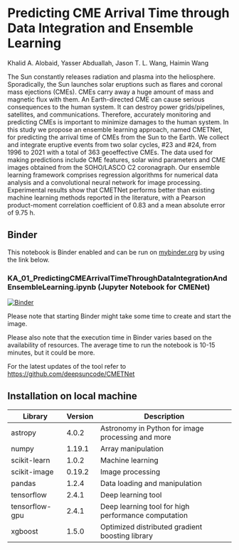 # Predicting CME Arrival Time through Data Integration and Ensemble Learning
<p>Khalid A. Alobaid, Yasser Abduallah, Jason T. L. Wang, Haimin Wang </p>
<p>The Sun constantly releases radiation and plasma into the heliosphere.
Sporadically, the Sun launches solar eruptions such as flares and coronal
mass ejections (CMEs). CMEs carry away a huge amount of mass and
magnetic flux with them. An Earth-directed CME can cause serious
consequences to the human system. It can destroy power grids/pipelines,
satellites, and communications. Therefore, accurately
monitoring and predicting CMEs is important to minimize damages to
the human system. In this study we propose an ensemble learning
approach, named CMETNet, for predicting the arrival time of CMEs from
the Sun to the Earth. We collect and integrate eruptive events from two solar
cycles, #23 and #24, from 1996 to 2021 with a total of 363 geoeffective
CMEs. The data used for making predictions include CME features, solar
wind parameters and CME images obtained from the SOHO/LASCO
C2 coronagraph. Our ensemble learning framework comprises
regression algorithms for numerical data analysis and a convolutional
neural network for image processing. Experimental results show that
CMETNet performs better than existing machine learning methods
reported in the literature, with a Pearson product-moment correlation
coefficient of 0.83 and a mean absolute error of 9.75 h.</p>

## Binder

This notebook is Binder enabled and can be run on [mybinder.org](https://mybinder.org/) by using the link below.


### KA_01_PredictingCMEArrivalTimeThroughDataIntegrationAndEnsembleLearning.ipynb (Jupyter Notebook for CMENet)
[![Binder](https://mybinder.org/badge_logo.svg)](https://mybinder.org/v2/gh/ccsc-tools/SEP-prediction/HEAD?labpath=YA_01_PredictingSEPUsingBiLSTM.ipynb)

Please note that starting Binder might take some time to create and start the image.

Please also note that the execution time in Binder varies based on the availability of resources. The average time to run the notebook is 10-15 minutes, but it could be more.

For the latest updates of the tool refer to https://github.com/deepsuncode/CMETNet

## Installation on local machine
|Library | Version   | Description  |
|---|---|---|
| astropy | 4.0.2| Astronomy in Python for image processing and more|
|numpy| 1.19.1| Array manipulation|
|scikit-learn| 1.0.2| Machine learning|
|scikit-image| 0.19.2 | Image processing|
| pandas|1.2.4| Data loading and manipulation|
| tensorflow| 2.4.1| Deep learning tool|
| tensorflow-gpu| 2.4.1| Deep learning tool for high performance computation |
| xgboost| 1.5.0 | Optimized distributed gradient boosting library |
